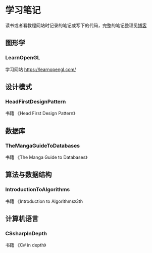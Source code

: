 # 学习笔记

读书或者看教程网站时记录的笔记或写下的代码，完整的笔记整理见[博客](https://xuejiaw.github.io/)

## 图形学

### LearnOpenGL

学习网站 https://learnopengl.com/

## 设计模式

### HeadFirstDesignPattern

书籍 《Head First Design Pattern》

## 数据库

### TheMangaGuideToDatabases

书籍 《The Manga Guide to Databases》

## 算法与数据结构

### IntroductionToAlgorithms

书籍 《Introduction to Algorithms》3th

## 计算机语言

### CSsharpInDepth

书籍 《C# in depth》